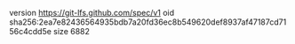 version https://git-lfs.github.com/spec/v1
oid sha256:2ea7e82436564935bdb7a20fd36ec8b549620def8937af47187cd7156c4cdd5e
size 6882
